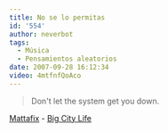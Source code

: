 ```yaml
---
title: No se lo permitas
id: '554'
author: neverbot
tags:
  - Música
  - Pensamientos aleatorios
date: 2007-09-28 16:12:34
video: 4mtfnfQoAco
---
```


> Don't let the system get you down.

[Mattafix](http://en.wikipedia.org/wiki/Mattafix) - [Big City Life](http://en.wikipedia.org/wiki/Big_City_Life)